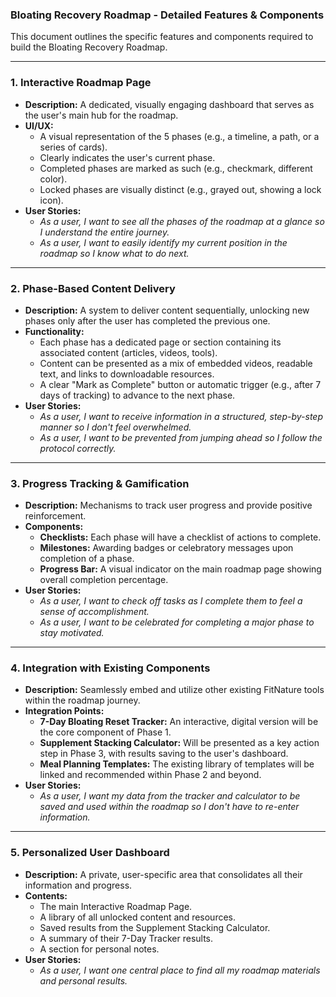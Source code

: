### Bloating Recovery Roadmap - Detailed Features & Components

This document outlines the specific features and components required to build the Bloating Recovery Roadmap.

---

### 1. Interactive Roadmap Page

-   **Description:** A dedicated, visually engaging dashboard that serves as the user's main hub for the roadmap.
-   **UI/UX:**
    -   A visual representation of the 5 phases (e.g., a timeline, a path, or a series of cards).
     -   Clearly indicates the user's current phase.
    -   Completed phases are marked as such (e.g., checkmark, different color).
    -   Locked phases are visually distinct (e.g., grayed out, showing a lock icon).
-   **User Stories:**
    -   *As a user, I want to see all the phases of the roadmap at a glance so I understand the entire journey.*
    -   *As a user, I want to easily identify my current position in the roadmap so I know what to do next.*

---

### 2. Phase-Based Content Delivery

-   **Description:** A system to deliver content sequentially, unlocking new phases only after the user has completed the previous one.
-   **Functionality:**
    -   Each phase has a dedicated page or section containing its associated content (articles, videos, tools).
    -   Content can be presented as a mix of embedded videos, readable text, and links to downloadable resources.
    -   A clear "Mark as Complete" button or automatic trigger (e.g., after 7 days of tracking) to advance to the next phase.
-   **User Stories:**
    -   *As a user, I want to receive information in a structured, step-by-step manner so I don't feel overwhelmed.*
    -   *As a user, I want to be prevented from jumping ahead so I follow the protocol correctly.*

---

### 3. Progress Tracking & Gamification

-   **Description:** Mechanisms to track user progress and provide positive reinforcement.
-   **Components:**
    -   **Checklists:** Each phase will have a checklist of actions to complete.
    -   **Milestones:** Awarding badges or celebratory messages upon completion of a phase.
    -   **Progress Bar:** A visual indicator on the main roadmap page showing overall completion percentage.
-   **User Stories:**
    -   *As a user, I want to check off tasks as I complete them to feel a sense of accomplishment.*
    -   *As a user, I want to be celebrated for completing a major phase to stay motivated.*

---

### 4. Integration with Existing Components

-   **Description:** Seamlessly embed and utilize other existing FitNature tools within the roadmap journey.
-   **Integration Points:**
    -   **7-Day Bloating Reset Tracker:** An interactive, digital version will be the core component of Phase 1.
    -   **Supplement Stacking Calculator:** Will be presented as a key action step in Phase 3, with results saving to the user's dashboard.
    -   **Meal Planning Templates:** The existing library of templates will be linked and recommended within Phase 2 and beyond.
-   **User Stories:**
    -   *As a user, I want my data from the tracker and calculator to be saved and used within the roadmap so I don't have to re-enter information.*

---

### 5. Personalized User Dashboard

-   **Description:** A private, user-specific area that consolidates all their information and progress.
-   **Contents:**
    -   The main Interactive Roadmap Page.
    -   A library of all unlocked content and resources.
    -   Saved results from the Supplement Stacking Calculator.
    -   A summary of their 7-Day Tracker results.
    -   A section for personal notes.
-   **User Stories:**
    -   *As a user, I want one central place to find all my roadmap materials and personal results.*